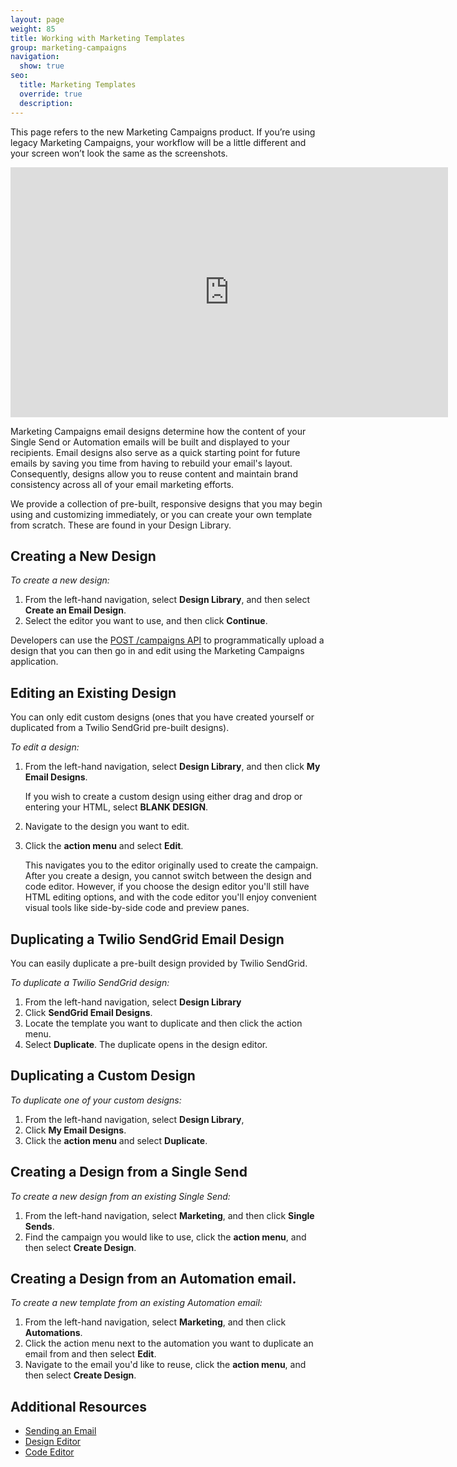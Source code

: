 ```yaml
---
layout: page
weight: 85
title: Working with Marketing Templates
group: marketing-campaigns
navigation:
  show: true
seo:
  title: Marketing Templates
  override: true
  description:
---
```


<call-out>

This page refers to the new Marketing Campaigns product. If you’re using legacy Marketing Campaigns, your workflow will be a little different and your screen won’t look the same as the screenshots.

</call-out>

<iframe src="https://player.vimeo.com/video/120738522" width="700" height="400" frameborder="0" webkitallowfullscreen mozallowfullscreen allowfullscreen></iframe>

Marketing Campaigns email designs determine how the content of your Single Send or Automation emails will be built and displayed to your recipients. Email designs also serve as a quick starting point for future emails by saving you time from having to rebuild your email's layout. Consequently, designs allow you to reuse content and maintain brand consistency across all of your email marketing efforts.

We provide a collection of pre-built, responsive designs that you may begin using and customizing immediately, or you can create your own template from scratch. These are found in your Design Library.


 ## 	Creating a New Design

*To create a new design:*

1. From the left-hand navigation, select **Design Library**, and then select **Create an Email Design**.
2. Select the editor you want to use, and then click **Continue**.

<call-out>

Developers can use the [POST /campaigns API](https://sendgrid.api-docs.io/v3.0/campaigns-api/create-a-campaign) to programmatically upload a design that you can then go in and edit using the Marketing Campaigns application.

</call-out>

 ## 	Editing an Existing Design

You can only edit custom designs (ones that you have created yourself or duplicated from a Twilio SendGrid pre-built designs).

*To edit a design:*

1. From the left-hand navigation, select **Design Library**, and then click **My Email Designs**.

   If you wish to create a custom design using either drag and drop or entering your HTML, select **BLANK DESIGN**.

1. Navigate to the design you want to edit. 
1. Click the **action menu** and select **Edit**.

   This navigates you to the editor originally used to create the campaign. After you create a design, you cannot switch between the design and code editor. However, if you choose the design editor you'll still have HTML editing options, and with the code editor you'll enjoy convenient visual tools like side-by-side code and preview panes.


 ## 	Duplicating a Twilio SendGrid Email Design

You can easily duplicate a pre-built design provided by Twilio SendGrid.

*To duplicate a Twilio SendGrid design:*

1. From the left-hand navigation, select **Design Library**
1. Click **SendGrid Email Designs**.
1. Locate the template you want to duplicate and then click the action menu.
1. Select **Duplicate**. The duplicate opens in the design editor.

 ## 	Duplicating a Custom Design

*To duplicate one of your custom designs:*

1. From the left-hand navigation, select **Design Library**,
1. Click **My Email Designs**.
1. Click the **action menu** and select **Duplicate**.

 ## 	Creating a Design from a Single Send

*To create a new design from an existing Single Send:*

1. From the left-hand navigation, select **Marketing**, and then click **Single Sends**.
1. Find the campaign you would like to use, click the **action menu**, and then select **Create Design**.

## Creating a Design from an Automation email.

*To create a new template from an existing Automation email:*

1. From the left-hand navigation, select **Marketing**, and then click **Automations**.
1. Click the action menu next to the automation you want to duplicate an email from and then select **Edit**. 
1. Navigate to the email you'd like to reuse, click the **action menu**, and then select **Create Design**.

 ## 	Additional Resources

- [Sending an Email]({{root_url}}/ui/sending-email/how-to-send-email-with-marketing-campaigns/)
- [Design Editor]({{root_url}}/ui/sending-email/editor/#-The-Design-Editor)
- [Code Editor]({{root_url}}/ui/sending-email/editor/#the-code-editor)
